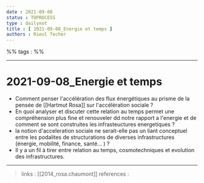 ```yaml
---
date : 2021-09-08
status : TOPROCESS
type : dailynot
title : [ 2021-09-08_Energie et temps ]
authors : Rieul Techer
---
```


%% tags : %% 

---

2021-09-08_Energie et temps
===
- Comment penser l'accélération des flux énergétiques au prisme de la pensée de [[Hartmut Rosa]] sur l'accélération sociale ?
- En quoi analyser et discuter cette relation au temps permet une compréhension plus fine et renouveler dd notre rapport a l'energie et de comment se sont construites les infrasteuctures energetiques ?
- la notion d'acceleration sociale ne serait-elle pas un liant conceptuel entre les podalites de structurations de diverses infrastructures (énergie, mobilité, finance, santé... ) ?
- Il y a un fil à tirer entre relation au temps, cosmotechniques et evolution des infrastructures. 

---
> links :  [[2014_rosa.chaumont]]
> references : 
